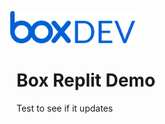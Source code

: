 <img src="images/box-dev-logo-clip.png"
alt= “box-dev-logo”
style="margin-left:-10px;"
width=40%;>

# Box Replit Demo

Test to see if it updates